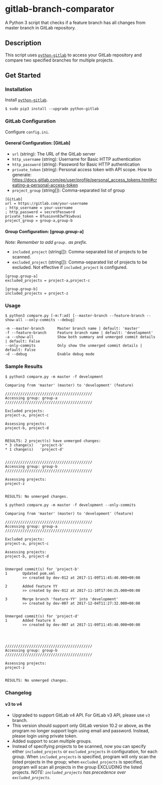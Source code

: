 # gitlab-branch-comparator
A Python 3 script that checks if a feature branch has all changes from master branch in GitLab repository.

## Description
This script uses [`python-gitlab`](https://python-gitlab.readthedocs.io/en/stable/) to access your GitLab repository and compare two specified branches for multiple projects.

## Get Started
### Installation
Install [`python-gitlab`](https://python-gitlab.readthedocs.io/en/stable/).
```
$ sudo pip3 install --upgrade python-gitlab
```

### GitLab Configuration
Configure `config.ini`.

#### General Configuration: [GitLab]
* `url` (string): The URL of the GitLab server
* `http_username` (string): Username for Basic HTTP authentication
* `http_password` (string): Password for Basic HTTP authentication
* `private_token` (string): Personal access token with API scope. How to generate: https://docs.gitlab.com/ee/user/profile/personal_access_tokens.html#creating-a-personal-access-token
* `project_group` (string[]): Comma-separated list of group
```
[GitLab]
url = https://gitlab.com/your-username
; http_username = your-username
; http_password = secretPassword
private_token = 8fuaiovn83wf9iwbvai
project_group = group-a,group-b
```

#### Group Configuration: [group.group-a]
_Note: Remember to add `group.` as prefix._
* `included_project` (string[]): Comma-separated list of projects to be scanned.
* `excluded_project` (string[]): Comma-separated list of projects to be excluded. Not effective if `included_project` is configured.
```
[group.group-a]
excluded_projects = project-a,project-c

[group.group-b]
included_projects = project-z
```

### Usage
```
$ python3 compare.py [-m:f:ad] [--master-branch --feature-branch --show-all --only-commits --debug]

-m --master-branch      Master branch name | default: 'master'
-f --feature-branch     Feature branch name | default: 'development'
-a --show-all           Show both summary and unmerged commit details | default: False
--only-commits          Only show the unmerged commit details | default: False
-d --debug              Enable debug mode
```

### Sample Results
```
$ python3 compare.py -m master -f development

Comparing from 'master' (master) to 'development' (feature)

////////////////////////////////////////
Accessing group: group-a
////////////////////////////////////////

Excluded projects:
project-a, project-c

Assessing projects:
project-b, project-d


RESULTS: 2 project(s) have unmerged changes:
* 3 change(s)   'project-b'
* 1 change(s)   'project-d'


////////////////////////////////////////
Accessing group: group-b
////////////////////////////////////////

Assessing projects:
project-z


RESULTS: No unmerged changes.

```

```
$ python3 compare.py -m master -f development --only-commits

Comparing from 'master' (master) to 'development' (feature)

////////////////////////////////////////
Accessing group: group-a
////////////////////////////////////////

Excluded projects:
project-a, project-c

Assessing projects:
project-b, project-d


Unmerged commit(s) for 'project-b'
1       Updated pom.xml
        >> created by dev-012 at 2017-11-09T11:45:40.000+00:00

2       Added feature YY
        >> created by dev-012 at 2017-11-10T17:04:25.000+00:00

3       Merge branch 'feature-YY' into 'development'
        >> created by dev-007 at 2017-12-04T11:27:32.000+00:00


Unmerged commit(s) for 'project-d'
1       Added feature X
        >> created by dev-007 at 2017-11-09T11:45:40.000+00:00




////////////////////////////////////////
Accessing group: group-b
////////////////////////////////////////

Assessing projects:
project-z


RESULTS: No unmerged changes.

```

### Changelog
#### v3 to v4
* Upgraded to support GitLab v4 API. For GitLab v3 API, please use `v3` branch.
* This version should support only GitLab version 10.2 or above, as the program no longer support login using email and password. Instead, please login using private token.
* Added support to scan multiple groups.
* Instead of specifying projects to be scanned, now you can specify either `included_projects` or `excluded_projects` in configuration, for each group. When `included_projects` is specified, program will only scan the listed projects in the group; when `excluded_projects` is specified, program will scan all projects in the group EXCLUDING the listed projects. _NOTE: `included_projects` has precedence over `excluded_projects`._